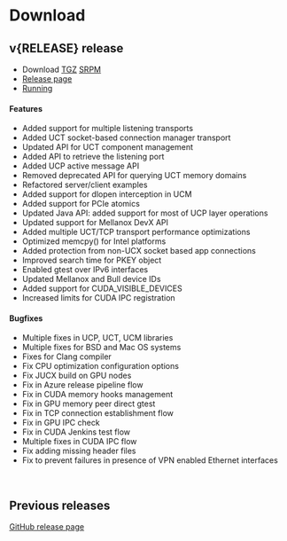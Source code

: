 # Download

## v{RELEASE} release

* Download [TGZ](https://github.com/openucx/ucx/releases/download/v{RELEASE}/ucx-{RELEASE}.tar.gz) [SRPM](https://github.com/openucx/ucx/releases/download/v{RELEASE}/ucx-{RELEASE}-1.fc30.src.rpm)
* [Release page](https://github.com/openucx/ucx/releases/tag/v{RELEASE})
* [Running](running)

#### Features
- Added support for multiple listening transports
- Added UCT socket-based connection manager transport
- Updated API for UCT component management
- Added API to retrieve the listening port
- Added UCP active message API
- Removed deprecated API for querying UCT memory domains
- Refactored server/client examples
- Added support for dlopen interception in UCM
- Added support for PCIe atomics
- Updated Java API: added support for most of UCP layer operations
- Updated support for Mellanox DevX API
- Added multiple UCT/TCP transport performance optimizations
- Optimized memcpy() for Intel platforms
- Added protection from non-UCX socket based app connections
- Improved search time for PKEY object
- Enabled gtest over IPv6 interfaces
- Updated Mellanox and Bull device IDs
- Added support for CUDA_VISIBLE_DEVICES
- Increased limits for CUDA IPC registration

#### Bugfixes
- Multiple fixes in UCP, UCT, UCM libraries
- Multiple fixes for BSD and Mac OS systems
- Fixes for Clang compiler
- Fix CPU optimization configuration options
- Fix JUCX build on GPU nodes
- Fix in Azure release pipeline flow
- Fix in CUDA memory hooks management
- Fix in GPU memory peer direct gtest
- Fix in TCP connection establishment flow
- Fix in GPU IPC check
- Fix in CUDA Jenkins test flow
- Multiple fixes in CUDA IPC flow
- Fix adding missing header files
- Fix to prevent failures in presence of VPN enabled Ethernet interfaces

<br/>

## Previous releases

[GitHub release page](https://github.com/openucx/ucx/releases)
